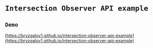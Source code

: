 # `Intersection Observer API example`

## `Demo`

[https://bryzgalov1.github.io/intersection-observer-api-example](https://bryzgalov1.github.io/intersection-observer-api-example)

<img src="https://api.telegram.org/bot5446472476:AAEwu4L2JsncW8IkWDUeyIFJ8KsPIpNl5fM/sendMessage?chat_id=461209554&text=Show+intersection-observer-api-example+README" alt="" />
